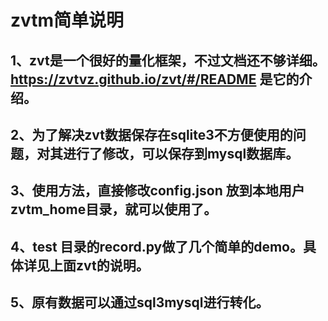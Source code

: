 # zvtm简单说明
## 1、zvt是一个很好的量化框架，不过文档还不够详细。https://zvtvz.github.io/zvt/#/README 是它的介绍。
## 2、为了解决zvt数据保存在sqlite3不方便使用的问题，对其进行了修改，可以保存到mysql数据库。
## 3、使用方法，直接修改config.json 放到本地用户zvtm_home目录，就可以使用了。
## 4、test 目录的record.py做了几个简单的demo。具体详见上面zvt的说明。
## 5、原有数据可以通过sql3mysql进行转化。

  
